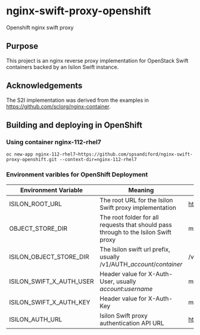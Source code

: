 # nginx-swift-proxy-openshift
Openshift nginx swift proxy

## Purpose
This project is an nginx reverse proxy implementation for OpenStack Swift containers backed by an Isilon Swift instance.

## Acknowledgements
The S2I implementation was derived from the examples in https://github.com/sclorg/nginx-container.

## Building and deploying in OpenShift
### Using container nginx-112-rhel7
```
oc new-app nginx-112-rhel7~https://github.com/spsandiford/nginx-swift-proxy-openshift.git --context-dir=nginx-112-rhel7
```

### Environment varibles for OpenShift Deployment
| Environment Variable     | Meaning                                                                             | Example                                  |
|--------------------------|-------------------------------------------------------------------------------------|------------------------------------------|
| ISILON_ROOT_URL          | The root URL for the Isilon Swift proxy implementation                              | https://swift.company.com:8083           |
| OBJECT_STORE_DIR         | The root folder for all requests that should pass through to the Isilon Swift proxy | my_objects                               |
| ISILON_OBJECT_STORE_DIR  | The Isilon swift url prefix, usually /v1/AUTH_*account*/*container*                 | /v1/AUTH_myaccount/mycontainer           |
| ISILON_SWIFT_X_AUTH_USER | Header value for X-Auth-User, usually *account*:*username*                          | myaccount:myuser                         |
| ISILON_SWIFT_X_AUTH_KEY  | Header value for X-Auth-Key                                                         | my_account_password                      |
| ISILON_AUTH_URL          | Isilon Swift proxy authentication API URL                                           | https://swift.company.com:8083/auth/v1.0 |


